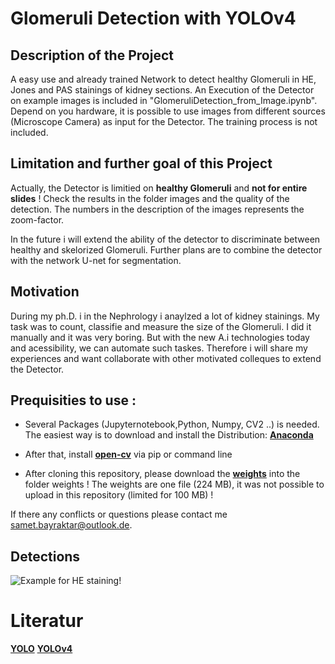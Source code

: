 # Glomeruli Detection with YOLOv4

## Description of the Project

A easy use and already trained Network to detect healthy Glomeruli in
HE, Jones and PAS stainings of kidney sections. 
An Execution of the Detector on example images is included in "GlomeruliDetection_from_Image.ipynb".
Depend on you hardware, it is possible to use images from different sources (Microscope Camera) as input for the Detector.
The training process is not included. 

## Limitation and further goal of this Project

Actually, the Detector is limitied on **healthy Glomeruli** and **not for entire slides** !
Check the results in the folder images and the quality of the detection.
The numbers in the description of the images represents the zoom-factor.

In the future i will extend the ability of the detector to discriminate
between healthy and skelorized Glomeruli.
Further plans are to combine the detector with the network U-net for segmentation.

## Motivation

During my ph.D. i in the Nephrology i anaylzed a lot of  kidney stainings. My task was to count, classifie and measure the size
of the Glomeruli. I did it manually and it was very boring.
But with the new A.i technologies today and acessibility,
we can automate such taskes. 
Therefore i will share my experiences and want collaborate with other motivated colleques to extend the Detector.

## Prequisities to use :

- Several Packages (Jupyternotebook,Python, Numpy, CV2 ..) is needed.
  The easiest way is to download and install the Distribution: **[Anaconda](https://www.anaconda.com/products/individual)**

- After that, install **[open-cv](https://pypi.org/project/opencv-python/)** via pip or command line 

- After cloning this repository, please download the **[weights](https://drive.google.com/file/d/1uC0ijQRoxmO-SvAK0o0HJ8q1JzCpPVbj/view?usp=sharing)**
  into the folder weights ! The weights are one file (224 MB), it was not possible to upload in this repository (limited for 100 MB) !

If there any conflicts or questions please contact me <samet.bayraktar@outlook.de>.
 

## Detections

![Example for HE staining!](Example.png "InputImages and Detection")

# Literatur

**[YOLO](https://arxiv.org/abs/1506.02640)**
**[YOLOv4](https://arxiv.org/abs/2004.10934)**